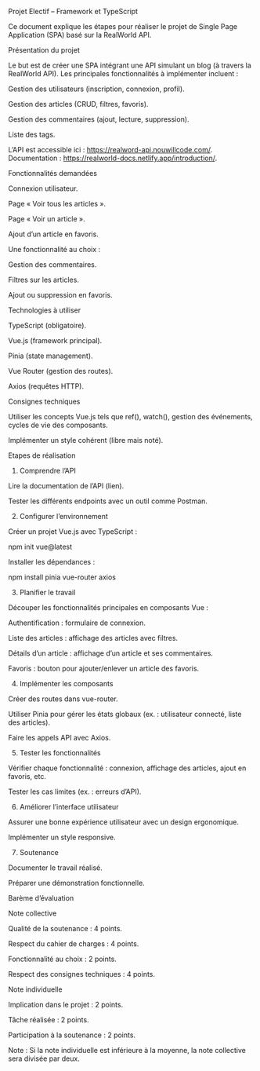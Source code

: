 Projet Electif – Framework et TypeScript

Ce document explique les étapes pour réaliser le projet de Single Page Application (SPA) basé sur la RealWorld API.

Présentation du projet

Le but est de créer une SPA intégrant une API simulant un blog (à travers la RealWorld API).
Les principales fonctionnalités à implémenter incluent :

Gestion des utilisateurs (inscription, connexion, profil).

Gestion des articles (CRUD, filtres, favoris).

Gestion des commentaires (ajout, lecture, suppression).

Liste des tags.

L’API est accessible ici : https://realword-api.nouwillcode.com/.
Documentation : https://realworld-docs.netlify.app/introduction/.

Fonctionnalités demandées

Connexion utilisateur.

Page « Voir tous les articles ».

Page « Voir un article ».

Ajout d’un article en favoris.

Une fonctionnalité au choix :

Gestion des commentaires.

Filtres sur les articles.

Ajout ou suppression en favoris.

Technologies à utiliser

TypeScript (obligatoire).

Vue.js (framework principal).

Pinia (state management).

Vue Router (gestion des routes).

Axios (requêtes HTTP).

Consignes techniques

Utiliser les concepts Vue.js tels que ref(), watch(), gestion des événements, cycles de vie des composants.

Implémenter un style cohérent (libre mais noté).

Etapes de réalisation

1. Comprendre l’API

Lire la documentation de l’API (lien).

Tester les différents endpoints avec un outil comme Postman.

2. Configurer l’environnement

Créer un projet Vue.js avec TypeScript :

npm init vue@latest

Installer les dépendances :

npm install pinia vue-router axios

3. Planifier le travail

Découper les fonctionnalités principales en composants Vue :

Authentification : formulaire de connexion.

Liste des articles : affichage des articles avec filtres.

Détails d’un article : affichage d’un article et ses commentaires.

Favoris : bouton pour ajouter/enlever un article des favoris.

4. Implémenter les composants

Créer des routes dans vue-router.

Utiliser Pinia pour gérer les états globaux (ex. : utilisateur connecté, liste des articles).

Faire les appels API avec Axios.

5. Tester les fonctionnalités

Vérifier chaque fonctionnalité : connexion, affichage des articles, ajout en favoris, etc.

Tester les cas limites (ex. : erreurs d’API).

6. Améliorer l’interface utilisateur

Assurer une bonne expérience utilisateur avec un design ergonomique.

Implémenter un style responsive.

7. Soutenance

Documenter le travail réalisé.

Préparer une démonstration fonctionnelle.

Barème d’évaluation

Note collective

Qualité de la soutenance : 4 points.

Respect du cahier de charges : 4 points.

Fonctionnalité au choix : 2 points.

Respect des consignes techniques : 4 points.

Note individuelle

Implication dans le projet : 2 points.

Tâche réalisée : 2 points.

Participation à la soutenance : 2 points.

Note : Si la note individuelle est inférieure à la moyenne, la note collective sera divisée par deux.
